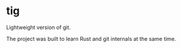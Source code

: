 # tig

Lightweight version of git.

The project was built to learn Rust and git internals at the same time.
